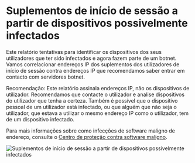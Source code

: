 <properties
    pageTitle="Suplementos de início de sessão a partir de dispositivos possivelmente infectados"
    description="Um relatório que inclui o início de sessão no tentativas que foram executadas a partir de dispositivos no qual poderá estar a executar alguns software maligno (softwares)."
    services="active-directory"
    documentationCenter=""
    authors="SSalahAhmed"
    manager="gchander"
    editor=""/>

<tags
    ms.service="active-directory"
    ms.workload="identity"
    ms.tgt_pltfrm="na"
    ms.devlang="na"
    ms.topic="article"
    ms.date="03/04/2016"
    ms.author="saah;kenhoff"/>


# <a name="sign-ins-from-possibly-infected-devices"></a>Suplementos de início de sessão a partir de dispositivos possivelmente infectados
Este relatório tentativas para identificar os dispositivos dos seus utilizadores que ter sido infectados e agora fazem parte de um botnet. Vamos correlacionar endereços IP dos suplementos dos utilizadores de início de sessão contra endereços IP que recomendamos saber entrar em contacto com servidores botnet.

Recomendação: Este relatório assinala endereços IP, não os dispositivos de utilizador. Recomendamos que contacte o utilizador e analise dispositivos do utilizador que tenha a certeza. Também é possível que o dispositivo pessoal de um utilizador está infectado, ou que alguém que não seja o utilizador, que estava a utilizar o mesmo endereço IP como o utilizador, tem de um dispositivo infectado.

Para mais informações sobre como infecções de software maligno de endereço, consulte o [Centro de proteção contra software maligno](http://go.microsoft.com/fwlink/?linkid=335773).

![Suplementos de início de sessão a partir de dispositivos possivelmente infectados](./media/active-directory-reporting-sign-ins-from-possibly-infected-devices/signInsFromPossiblyInfectedDevices.PNG)
